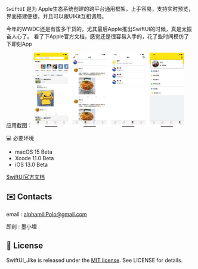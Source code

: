 `SwiftUI` 是为 Apple生态系统创建的跨平台通用框架，上手容易，支持实时预览，界面搭建便捷，并且可以跟UIKit互相调用。

今年的WWDC还是有蛮多干货的，尤其最后Apple推出SwiftUI的时候，真是太振奋人心了。
看了下Apple官方文档，感觉还是很容易入手的，花了些时间模仿了下即刻App

应用截图：
<img src="images/section.png" width="80%">

💻 必要环境

- macOS 15 Beta
- Xcode 11.0 Beta
- iOS 13.0 Beta


[SwiftUI官方文档](https://developer.apple.com/tutorials/swiftui)

## ✉️ Contacts

email : alphamiliPolo@gmail.com

即刻 : 墨小埋


## 📄 License    

SwiftUI_Jike is released under the [MIT license](LICENSE). See LICENSE for details.
